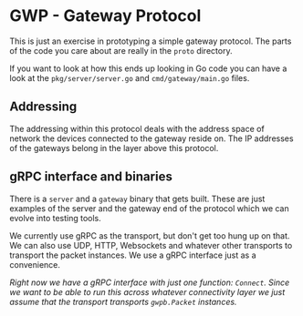 # GWP - Gateway Protocol

This is just an exercise in prototyping a simple gateway protocol.  The parts of the code you care about are really in the `proto` directory.

If you want to look at how this ends up looking in Go code you can have a look at the `pkg/server/server.go` and `cmd/gateway/main.go` files.

## Addressing

The addressing within this protocol deals with the address space of network the devices connected to the gateway reside on.  The IP addresses of the gateways belong in the layer above this protocol.

## gRPC interface and binaries

There is a `server` and a `gateway` binary that gets built.  These are just examples of the server and the gateway end of the protocol which we can evolve into testing tools.

We currently use gRPC as the transport, but don't get too hung up on that.  We can also use UDP, HTTP, Websockets and whatever other transports to transport the packet instances.  We use a gRPC interface just as a convenience.

*Right now we have a gRPC interface with just one function: `Connect`.  Since we want to be able to run this across whatever connectivity layer we just assume that the transport transports `gwpb.Packet` instances.*
